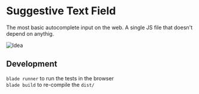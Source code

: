# Suggestive Text Field
The most basic autocomplete input on the web. A single JS file that doesn't depend on anythig.

![Idea](http://i64.tinypic.com/rva636.png)

## Development

`blade runner` to run the tests in the browser<br>
`blade build` to re-compile the `dist/`
